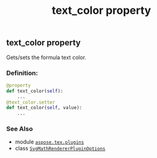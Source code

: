 ﻿---
title: text_color property
second_title: Aspose.TeX for Python via .NET API References
description: 
type: docs
weight: 160
url: /python-net/aspose.tex.plugins/svgmathrendererpluginoptions/text_color/
is_root: false
---

## text_color property


Gets/sets the formula text color.
### Definition:
```python
@property
def text_color(self):
    ...
@text_color.setter
def text_color(self, value):
    ...
```

### See Also
* module [`aspose.tex.plugins`](../../)
* class [`SvgMathRendererPluginOptions`](/tex/python-net/aspose.tex.plugins/svgmathrendererpluginoptions)

